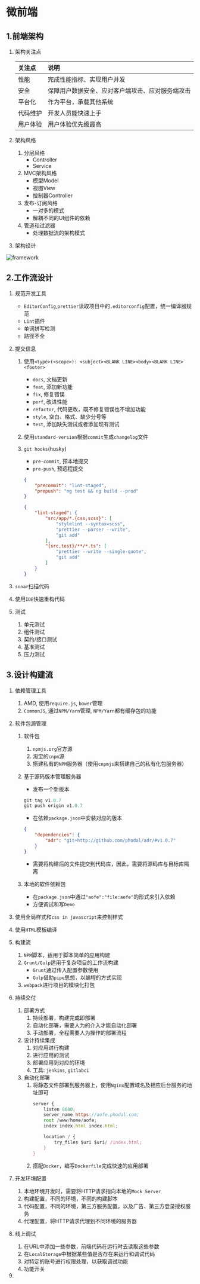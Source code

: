 # 微前端

## 1.前端架构

1. 架构关注点

    | 关注点   | 说明                                             |
    | :------- | :----------------------------------------------- |
    | 性能     | 完成性能指标、实现用户并发                       |
    | 安全     | 保障用户数据安全、应对客户端攻击、应对服务端攻击 |
    | 平台化   | 作为平台，承载其他系统                           |
    | 代码维护 | 开发人员能快速上手                               |
    | 用户体验 | 用户体验优先级最高                               |

2. 架构风格
    1. 分层风格
        * Controller
        * Service
    2. MVC架构风格
        * 模型Model
        * 视图View
        * 控制器Controller
    3. 发布-订阅风格
        * 一对多的模式
        * 解耦不同的UI组件的依赖
    4. 管道和过滤器
        * 处理数据流的架构模式
3. 架构设计

![framework](https://github.com/bearnew/picture/blob/master/mardown/2020/%E5%85%B6%E4%BB%96/%E5%BE%AE%E5%89%8D%E7%AB%AF/framework.png?raw=true)

## 2.工作流设计

1. 规范开发工具
    * `EditorConfig`,`prettier`读取项目中的`.editorconfig`配置，统一编译器规范
    * `Lint`插件
    * 单词拼写检测
    * 路径不全
2. 提交信息
    1. 使用`<type>(<scope>): <subject><BLANK LINE><body><BLANK LINE><footer>`
        * `docs`, 文档更新
        * `feat`, 添加新功能
        * `fix`, 修复错误
        * `perf`, 改进性能
        * `refactor`, 代码更改，既不修复错误也不增加功能
        * `style`, 空白、格式、缺少分号等
        * `test`, 添加缺失测试或者添加现有测试
    2. 使用`standard-version`根据`commit`生成`changelog`文件 
    3. `git hooks`(husky)
        * `pre-commit`, 预本地提交
        * `pre-push`, 预远程提交

        ```json
        {
            "precommit": "lint-staged",
            "prepush": "ng test && ng build --prod"
        }
        ```

        ```json
        {
            "lint-staged": {
                "src/app/*.{css,scss}": [
                    "stylelint --syntax=scss",
                    "prettier --parser --write",
                    "git add"
                ],
                "{src,test}/**/*.ts": [
                    "prettier --write --single-quote",
                    "git add"
                ]
            }
        }
        ```

3. `sonar`扫描代码
4. 使用`IDE`快速重构代码
5. 测试
    1. 单元测试
    2. 组件测试
    3. 契约/接口测试
    4. 基准测试
    5. 压力测试

## 3.设计构建流

1. 依赖管理工具
    1. AMD, 使用`require.js`, `bower`管理
    2. `CommonJS`, 通过`NPM/Yarn`管理, `NPM/Yarn`都有缓存包的功能
2. 软件包源管理
    1. 软件包
        1. `npmjs.org`官方源
        2. 淘宝的`cnpm`源
        3. 搭建私有的`NPM`服务器（使用`cnpmjs`来搭建自己的私有化包服务器）
    2. 基于源码版本管理服务器
        * 发布一个新版本

        ```js
        git tag v1.0.7
        git push origin v1.0.7
        ```

        * 在依赖`package.json`中安装对应的版本

        ```json
        {
            "dependencies": {
                "adr": "git+http://github.com/phodal/adr/#v1.0.7"
            }
        }
        ```

        * 需要将构建后的文件提交到代码库，因此，需要将源码库与目标库隔离
    3. 本地的软件依赖包
        * 在`package.json`中通过`"aofe":"file:aofe"`的形式来引入依赖
        * 方便调试和写`Demo`

3. 使用全局样式和`css in javascript`来控制样式
4. 使用`HTML`模板编译
5. 构建流
    1. `NPM`脚本，适用于脚本简单的应用构建
    2. `Grunt/Gulp`适用于复杂项目的工作流构建
       * `Grunt`通过传入配置参数使用
       * `Gulp`借助`pipe`思想，以编程的方式实现
    3. `webpack`进行项目的模块化打包
6. 持续交付
    1. 部署方式
        1. 持续部署，构建完成即部署
        2. 自动化部署，需要人为的介入才能自动化部署
        3. 手动部署，全程需要人为操作的部署流程
    2. 设计持续集成
        1. 对应用进行构建
        2. 进行应用的测试
        3. 部署应用到对应的环境
        4. 工具: `jenkins`, `gitlabci`
    3. 自动化部署
        1. 将静态文件部署到服务器上，使用`Nginx`配置域名及相应后台服务的地址即可
            ```js
            server {
                listen 8080;
                server_name https://aofe.phodal.com;
                root /www/home/aofe;
                index index.html index.html;

                location / {
                    try_files $uri $uri/ /index.html;
                }
            }
            ```
        2. 搭配`Docker`，编写`Dockerfile`完成快速的应用部署
7. 开发环境配置
    1. 本地环境开发时，需要将HTTP请求指向本地的`Mock Server`
    2. 构建配置，不同的环境，不同的构建脚本
    3. 代码配置，不同的环境，第三方服务配置，以及广告、第三方登录授权服务
    4. 代理配置，将HTTP请求代理到不同环境的服务器
8. 线上调试
    1. 在URL中添加一些参数，前端代码在运行时去读取这些参数
    2. 在`LocalStorage`中根据某些值是否存在来运行和调试代码
    3. 对特定的账号进行权限处理，以获取调试功能
    4. 功能开关
9. 
